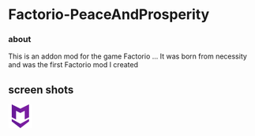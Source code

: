# Factorio-PeaceAndProsperity

### about
This is an addon mod for the game Factorio ...
It was born from necessity and was the first Factorio mod I created

## screen shots
![Toolbar Position and Size](https://github.com/adam-p/markdown-here/raw/master/src/common/images/icon48.png "Its here")
